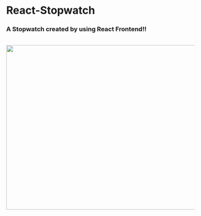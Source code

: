 # React-Stopwatch

<h3>A Stopwatch created by using React Frontend!! </h3><br>
<img align ="center" width ="1200px" height="440px" src = "https://user-images.githubusercontent.com/96073111/158839629-ffc2ddd8-fb9e-4c5f-a04f-7e18d2c38c09.png">

